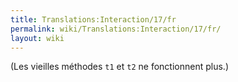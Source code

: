 ```yaml
---
title: Translations:Interaction/17/fr
permalink: wiki/Translations:Interaction/17/fr/
layout: wiki
---
```


(Les vieilles méthodes `t1` et `t2` ne fonctionnent plus.)
